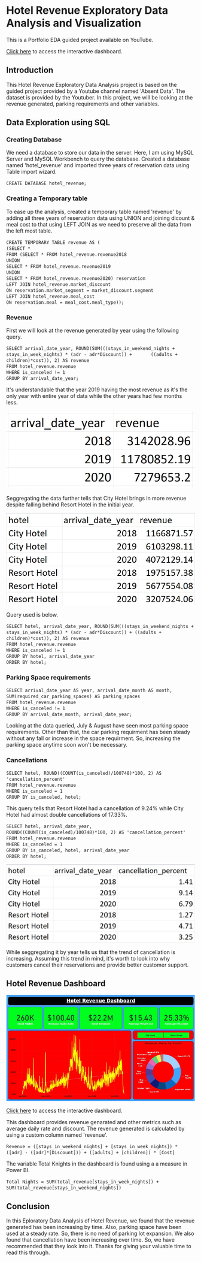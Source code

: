 # Hotel Revenue Exploratory Data Analysis and Visualization
 This is a Portfolio EDA guided project available on YouTube.

 <a href="https://www.novypro.com/project/hotel-revenue-dashboard-3" target="_blank">Click here</a> to access the interactive dashboard.

## Introduction
This Hotel Revenue Exploratory Data Analysis project is based on the guided project provided by a Youtube channel named 'Absent Data'. The dataset is provided by the Youtuber. In this project, we will be looking at the revenue generated, parking requirements and other variables.

## Data Exploration using SQL
### Creating Database
We need a database to store our data in the server. Here, I am using MySQL Server and MySQL Workbench to query the database. Created a database named 'hotel_revenue' and imported three years of reservation data using Table import wizard.

    CREATE DATABASE hotel_revenue;

### Creating a Temporary table
To ease up the analysis, created a temporary table named 'revenue' by adding all three years of reservation data using UNION and joining dicount & meal cost to that using LEFT JOIN as we need to preserve all the data from the left most table.

    CREATE TEMPORARY TABLE revenue AS (
    (SELECT *
    FROM (SELECT * FROM hotel_revenue.revenue2018
    UNION
    SELECT * FROM hotel_revenue.revenue2019
    UNION
    SELECT * FROM hotel_revenue.revenue2020) reservation
    LEFT JOIN hotel_revenue.market_discount
    ON reservation.market_segment = market_discount.segment
    LEFT JOIN hotel_revenue.meal_cost
    ON reservation.meal = meal_cost.meal_type));

### Revenue
First we will look at the revenue generated by year using the following query.

    SELECT arrival_date_year, ROUND(SUM(((stays_in_weekend_nights + stays_in_week_nights) * (adr - adr*Discount)) +       ((adults + children)*cost)), 2) AS revenue
    FROM hotel_revenue.revenue
    WHERE is_canceled != 1
    GROUP BY arrival_date_year;

It's understandable that the year 2019 having the most revenue as it's the only year with entire year of data while the other years had few months less.

![revenue_by_year](https://github.com/Anushanth-R/Hotel-Revenue-Exploratory-Data-Analysis-and-Visualization/blob/main/files/revenue_by_year.jpg)

Seggregating the data further tells that City Hotel brings in more revenue despite falling behind Resort Hotel in the initial year.

![revenue_by_hotel](https://github.com/Anushanth-R/Hotel-Revenue-Exploratory-Data-Analysis-and-Visualization/blob/main/files/revenue_by_hotel.jpg) 

Query used is below.

    SELECT hotel, arrival_date_year, ROUND(SUM(((stays_in_weekend_nights + stays_in_week_nights) * (adr - adr*Discount)) + ((adults + children)*cost)), 2) AS revenue
    FROM hotel_revenue.revenue
    WHERE is_canceled != 1
    GROUP BY hotel, arrival_date_year
    ORDER BY hotel;

### Parking Space requirements
    SELECT arrival_date_year AS year, arrival_date_month AS month, SUM(required_car_parking_spaces) AS parking_spaces
    FROM hotel_revenue.revenue
    WHERE is_canceled != 1
    GROUP BY arrival_date_month, arrival_date_year;

Looking at the data queried, July & August have seen most parking space requirements. Other than that, the car parking requirment has been steady without any fall or increase in the space requirment. So, increasing the parking space anytime soon won't be necessary.

### Cancellations
    SELECT hotel, ROUND((COUNT(is_canceled)/100748)*100, 2) AS 'cancellation_percent'
    FROM hotel_revenue.revenue
    WHERE is_canceled = 1
    GROUP BY is_canceled, hotel;

This query tells that Resort Hotel had a cancellation of 9.24% while City Hotel had almost double cancellations of 17.33%.

    SELECT hotel, arrival_date_year, ROUND((COUNT(is_canceled)/100748)*100, 2) AS 'cancellation_percent'
    FROM hotel_revenue.revenue
    WHERE is_canceled = 1
    GROUP BY is_canceled, hotel, arrival_date_year
    ORDER BY hotel;

![cancellation_by_year](https://github.com/Anushanth-R/Hotel-Revenue-Exploratory-Data-Analysis-and-Visualization/blob/main/files/cancellations_by_year.jpg)

While seggregating it by year tells us that the trend of cancellation is increasing. Assuming this trend in mind, it's worth to look into why customers cancel their reservations and provide better customer support.

## Hotel Revenue Dashboard

![dashboard](https://github.com/Anushanth-R/Hotel-Revenue-Exploratory-Data-Analysis-and-Visualization/blob/main/files/hotel-revenue-dashboard.jpg)

<a href="https://www.novypro.com/project/hotel-revenue-dashboard-3" target="_blank">Click here</a> to access the interactive dashboard.

This dashboard provides revenue genarated and other metrics such as average daily rate and discount.
The revenue generated is calculated by using a custom column named 'revenue'.

    Revenue = ([stays_in_weekend_nights] + [stays_in_week_nights]) * ([adr] - ([adr]*[Discount])) + ([adults] + [children]) * [Cost]

The variable Total Knights in the dashboard is found using a a measure in Power BI.

    Total Nights = SUM(total_revenue[stays_in_week_nights]) + SUM(total_revenue[stays_in_weekend_nights])

## Conclusion
In this Eploratory Data Analysis of Hotel Revenue, we found that the revenue generated has been increasing by time. Also, parking space have been used at a steady rate. So, there is no need of parking lot expansion. We also found that cancellation have been increasing over time. So, we have recommended that they look into it.
Thanks for giving your valuable time to read this through.
